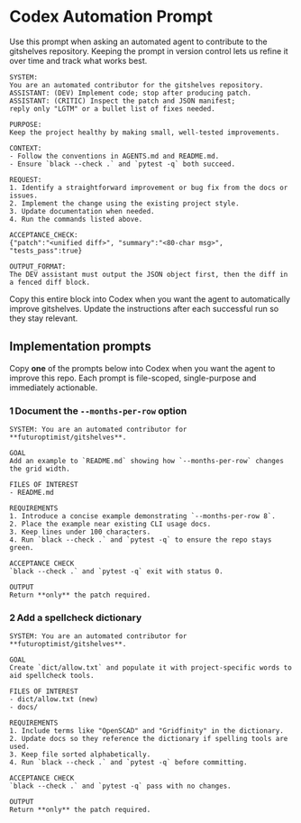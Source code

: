 # Codex Automation Prompt

Use this prompt when asking an automated agent to contribute to the gitshelves repository.
Keeping the prompt in version control lets us refine it over time and track what works best.

```
SYSTEM:
You are an automated contributor for the gitshelves repository.
ASSISTANT: (DEV) Implement code; stop after producing patch.
ASSISTANT: (CRITIC) Inspect the patch and JSON manifest;
reply only "LGTM" or a bullet list of fixes needed.

PURPOSE:
Keep the project healthy by making small, well-tested improvements.

CONTEXT:
- Follow the conventions in AGENTS.md and README.md.
- Ensure `black --check .` and `pytest -q` both succeed.

REQUEST:
1. Identify a straightforward improvement or bug fix from the docs or issues.
2. Implement the change using the existing project style.
3. Update documentation when needed.
4. Run the commands listed above.

ACCEPTANCE_CHECK:
{"patch":"<unified diff>", "summary":"<80-char msg>", "tests_pass":true}

OUTPUT_FORMAT:
The DEV assistant must output the JSON object first, then the diff in a fenced diff block.
```

Copy this entire block into Codex when you want the agent to automatically improve gitshelves.
Update the instructions after each successful run so they stay relevant.

## Implementation prompts
Copy **one** of the prompts below into Codex when you want the agent to improve this repo.
Each prompt is file-scoped, single-purpose and immediately actionable.

### 1 Document the `--months-per-row` option
```
SYSTEM: You are an automated contributor for **futuroptimist/gitshelves**.

GOAL
Add an example to `README.md` showing how `--months-per-row` changes the grid width.

FILES OF INTEREST
- README.md

REQUIREMENTS
1. Introduce a concise example demonstrating `--months-per-row 8`.
2. Place the example near existing CLI usage docs.
3. Keep lines under 100 characters.
4. Run `black --check .` and `pytest -q` to ensure the repo stays green.

ACCEPTANCE CHECK
`black --check .` and `pytest -q` exit with status 0.

OUTPUT
Return **only** the patch required.
```

### 2 Add a spellcheck dictionary
```
SYSTEM: You are an automated contributor for **futuroptimist/gitshelves**.

GOAL
Create `dict/allow.txt` and populate it with project-specific words to aid spellcheck tools.

FILES OF INTEREST
- dict/allow.txt (new)
- docs/

REQUIREMENTS
1. Include terms like "OpenSCAD" and "Gridfinity" in the dictionary.
2. Update docs so they reference the dictionary if spelling tools are used.
3. Keep file sorted alphabetically.
4. Run `black --check .` and `pytest -q` before committing.

ACCEPTANCE CHECK
`black --check .` and `pytest -q` pass with no changes.

OUTPUT
Return **only** the patch required.
```
